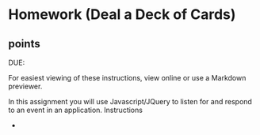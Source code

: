# Homework (Deal a Deck of Cards)

## points

DUE: 

For easiest viewing of these instructions, view online or use a Markdown previewer.

In this assignment you will use Javascript/JQuery to listen for and respond to an event in an application. 
Instructions

* 
